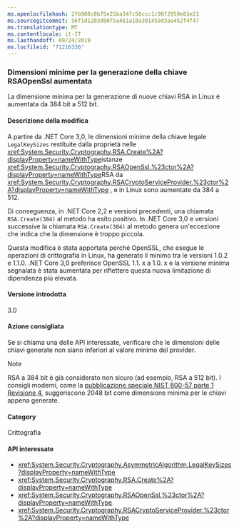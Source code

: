```yaml
---
ms.openlocfilehash: 2fb980c8b75e25ba347c56ccc1c90f2959e83e21
ms.sourcegitcommit: 56f1d1203d0075a461a10a301459d3aa452f4f47
ms.translationtype: MT
ms.contentlocale: it-IT
ms.lasthandoff: 09/24/2019
ms.locfileid: "71216336"
---
```

### <a name="minimum-size-for-rsaopenssl-key-generation-has-increased"></a>Dimensioni minime per la generazione della chiave RSAOpenSsl aumentata

La dimensione minima per la generazione di nuove chiavi RSA in Linux è aumentata da 384 bit a 512 bit.

#### <a name="change-description"></a>Descrizione della modifica

A partire da .NET Core 3,0, le dimensioni minime della chiave legale `LegalKeySizes` restituite dalla proprietà nelle <xref:System.Security.Cryptography.RSA.Create%2A?displayProperty=nameWithType>istanze <xref:System.Security.Cryptography.RSAOpenSsl.%23ctor%2A?displayProperty=nameWithType>RSA da <xref:System.Security.Cryptography.RSACryptoServiceProvider.%23ctor%2A?displayProperty=nameWithType> , e in Linux sono aumentate da 384 a 512.

Di conseguenza, in .NET Core 2,2 e versioni precedenti, una chiamata `RSA.Create(384)` al metodo ha esito positivo. In .NET Core 3,0 e versioni successive la chiamata `RSA.Create(384)` al metodo genera un'eccezione che indica che la dimensione è troppo piccola.

Questa modifica è stata apportata perché OpenSSL, che esegue le operazioni di crittografia in Linux, ha generato il minimo tra le versioni 1.0.2 e 1.1.0. .NET Core 3,0 preferisce OpenSSL 1.1. x a 1.0. x e la versione minima segnalata è stata aumentata per riflettere questa nuova limitazione di dipendenza più elevata.

#### <a name="version-introduced"></a>Versione introdotta

3.0

#### <a name="recommended-action"></a>Azione consigliata

Se si chiama una delle API interessate, verificare che le dimensioni delle chiavi generate non siano inferiori al valore minimo del provider.

> [!NOTE]
> RSA a 384 bit è già considerato non sicuro (ad esempio, RSA a 512 bit). I consigli moderni, come la [pubblicazione speciale NIST 800-57 parte 1 Revisione 4](https://nvlpubs.nist.gov/nistpubs/SpecialPublications/NIST.SP.800-57pt1r4.pdf), suggeriscono 2048 bit come dimensione minima per le chiavi appena generate.

#### <a name="category"></a>Category

Crittografia

#### <a name="affected-apis"></a>API interessate

- <xref:System.Security.Cryptography.AsymmetricAlgorithm.LegalKeySizes?displayProperty=nameWithType>
- <xref:System.Security.Cryptography.RSA.Create%2A?displayProperty=nameWithType>
- <xref:System.Security.Cryptography.RSAOpenSsl.%23ctor%2A?displayProperty=nameWithType>
- <xref:System.Security.Cryptography.RSACryptoServiceProvider.%23ctor%2A?displayProperty=nameWithType>

<!--
### Affected APIs

- `P:System.Security.Cryptography.AsymmetricAlgorithm.LegalKeySizes`
- `Overload:System.Security.Cryptography.RSA.Create`
- `Overload:System.Security.Cryptography.RSAOpenSsl.#ctor`
- `Overload:System.Security.Cryptography.RSACryptoServiceProvider.#ctor`

-->
